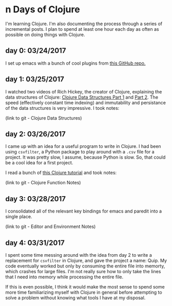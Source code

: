 # n Days of Clojure

I'm learning Clojure. I'm also documenting the process through a series of incremental posts. I plan to spend at least one hour each day as often as possible on doing things with Clojure.

## day 0: 03/24/2017

I set up emacs with a bunch of cool plugins from [this GitHub repo.](https://github.com/flyingmachine/emacs-for-clojure)

## day 1: 03/25/2017

I watched two videos of Rich Hickey, the creator of Clojure, explaining the data structures of Clojure: [Clojure Data Structures Part 1](https://www.youtube.com/watch?v=ketJlzX-254) and [Part 2](https://www.youtube.com/watch?v=sp2Zv7KFQQ0). The speed (effectively constant time indexing) and immutability and persistance of the data structures is very impressive. I took notes: 

(link to git - Clojure Data Structures)

## day 2: 03/26/2017

I came up with an idea for a useful program to write in Clojure. I had been using `csvfilter`, a Python package to play around with a `.csv` file for a project. It was pretty slow, I assume, because Python is slow. So, that could be a cool idea for a first project. 

I read a bunch of [this Clojure tutorial](http://www.braveclojure.com/do-things) and took notes:

(link to git - Clojure Function Notes)

## day 3: 03/28/2017

I consolidated all of the relevant key bindings for emacs and paredit into a single place.

(link to git - Editor and Environment Notes)

## day 4: 03/31/2017

I spent some time messing around with the idea from day 2 to write a replacement for `csvfilter` in Clojure, and gave the project a name: Quip. My code eventually worked but only by consuming the entire file into memorty, which crashes for large files. I'm not really sure how to only take the lines that I need into memory while processing the entire file. 

If this is even possible, I think it would make the most sense to spend some more time familiarizing myself with Clojure in general before attempting to solve a problem without knowing what tools I have at my disposal.


